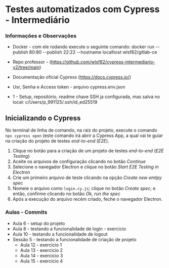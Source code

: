 # Testes automatizados com Cypress - Intermediário

### Informações e Observações

- Docker - com ele rodando execute o seguinte comando: docker run --publish 80:80 --publish 22:22 --hostname localhost wlsf82/gitlab-ce

- Repo professor - (https://github.com/wlsf82/cypress-intermediario-v2/tree/main)
- Documentação oficial Cypress (https://docs.cypress.io/)
- Usr, Senha e Access token - arquivo cypress.env.json 

- 1 - Setup, repositório, readme
chave SSH ja configurada, mas salva no local: c/Users/p_991125/.ssh/id_ed25519

## Inicializando o Cypress

No terminal de linha de comando, na raiz do projeto, execute o comando `npx cypress open` (este comando irá abrir a Cypress App, a qual vai te guiar na criação do projeto de testes _end-to-end_ (_E2E_).

1. Clique no botão para a criação de um projeto de testes _end-to-end_ (_E2E Testing_)
2. Aceite os arquivos de configuração clicando no botão _Continue_
3. Selecione o navegador Electron e clique no botão _Start E2E Testing in Electron_
4. Crie um primeiro arquivo de teste clicando na opção _Create new emtpy spec_
5. Nomeie o arquivo como `login.cy.js`; clique no botão _Create spec_; e então, confirme clicando no botão _Ok, run the spec_
6. Após a execução do arquivo recém criado, feche o navegador Electron.

### Aulas - Commits

- Aula 6 - setup do projeto 
- Aula 8 - testando a funcionalidade de login - exercicio
- Aula 10 - testando a funcionalidade de logout
- Sessão 5 - testando a funcionalidade de criação de projeto
  - Aula 12 - exercicio 1
  - Aula 13 - exercicio 2
  - Aula 14 - exercicio 3
  - Aula 15 - exercicio 4